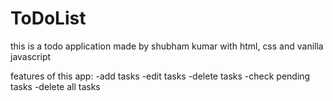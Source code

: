 # ToDoList
this is a todo application made by shubham kumar with html, css and vanilla javascript 

features of this app:
-add tasks
-edit tasks
-delete tasks
-check pending tasks
-delete all tasks
